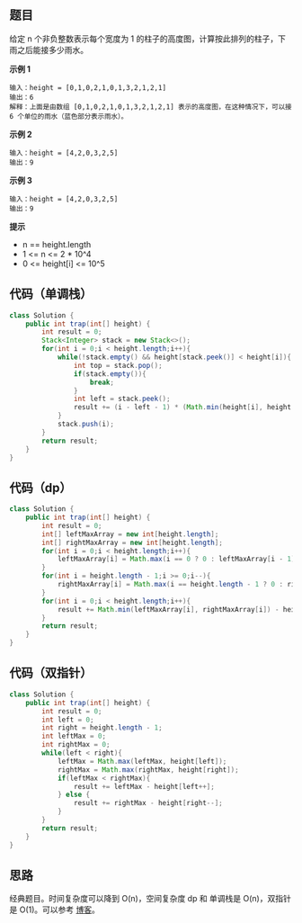 ## 题目
给定 n 个非负整数表示每个宽度为 1 的柱子的高度图，计算按此排列的柱子，下雨之后能接多少雨水。

**示例 1**
```
输入：height = [0,1,0,2,1,0,1,3,2,1,2,1]
输出：6
解释：上面是由数组 [0,1,0,2,1,0,1,3,2,1,2,1] 表示的高度图，在这种情况下，可以接 6 个单位的雨水（蓝色部分表示雨水）。 
```

**示例 2**
```
输入：height = [4,2,0,3,2,5]
输出：9
```

**示例 3**
```
输入：height = [4,2,0,3,2,5]
输出：9
```

**提示**
* n == height.length
* 1 <= n <= 2 * 10^4
* 0 <= height[i] <= 10^5

## 代码（单调栈）
```Java
class Solution {
    public int trap(int[] height) {
        int result = 0;
        Stack<Integer> stack = new Stack<>();
        for(int i = 0;i < height.length;i++){
            while(!stack.empty() && height[stack.peek()] < height[i]){
                int top = stack.pop();
                if(stack.empty()){
                    break;
                }
                int left = stack.peek();
                result += (i - left - 1) * (Math.min(height[i], height[left]) - height[top]);
            }
            stack.push(i);
        }
        return result;
    }
}
```

## 代码（dp）
```Java
class Solution {
    public int trap(int[] height) {
        int result = 0;
        int[] leftMaxArray = new int[height.length];
        int[] rightMaxArray = new int[height.length];
        for(int i = 0;i < height.length;i++){
            leftMaxArray[i] = Math.max(i == 0 ? 0 : leftMaxArray[i - 1], height[i]);
        }
        for(int i = height.length - 1;i >= 0;i--){
            rightMaxArray[i] = Math.max(i == height.length - 1 ? 0 : rightMaxArray[i + 1], height[i]);
        }
        for(int i = 0;i < height.length;i++){
            result += Math.min(leftMaxArray[i], rightMaxArray[i]) - height[i];
        }
        return result;
    }
}
```

## 代码（双指针）
```Java
class Solution {
    public int trap(int[] height) {
        int result = 0;
        int left = 0;
        int right = height.length - 1;
        int leftMax = 0;
        int rightMax = 0;
        while(left < right){
            leftMax = Math.max(leftMax, height[left]);
            rightMax = Math.max(rightMax, height[right]);
            if(leftMax < rightMax){
                result += leftMax - height[left++];
            } else {
                result += rightMax - height[right--];
            }
        }
        return result;
    }
}
```

## 思路

经典题目。时间复杂度可以降到 O(n)，空间复杂度 dp 和 单调栈是 O(n)，双指针是 O(1)。可以参考 [博客](https://leetcode-cn.com/problems/trapping-rain-water/solution/jie-yu-shui-by-leetcode-solution-tuvc/)。
